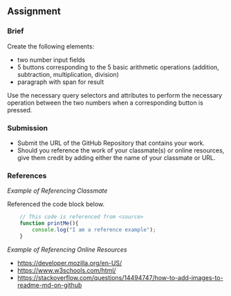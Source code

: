 ## Assignment

### Brief

Create the following elements:
- two number input fields
- 5 buttons corresponding to the 5 basic arithmetic operations (addition, subtraction, multiplication, division)
- paragraph with span for result

Use the necessary query selectors and attributes to perform the necessary operation between the two numbers when a corresponding button is pressed.

### Submission 

- Submit the URL of the GitHub Repository that contains your work.
- Should you reference the work of your classmate(s) or online resources, give them credit by adding either the name of your classmate or URL. 

### References

_Example of Referencing Classmate_

Referenced the code block below.
```js
    // This code is referenced from <source>
    function printMe(){
        console.log("I am a reference example");
    }
```

_Example of Referencing Online Resources_

- https://developer.mozilla.org/en-US/
- https://www.w3schools.com/html/
- https://stackoverflow.com/questions/14494747/how-to-add-images-to-readme-md-on-github
